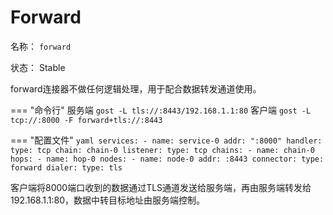 # Forward

名称： `forward`

状态： Stable

forward连接器不做任何逻辑处理，用于配合数据转发通道使用。

=== "命令行"
    服务端
	```
	gost -L tls://:8443/192.168.1.1:80
	```
	客户端
    ```
	gost -L tcp://:8000 -F forward+tls://:8443
	```

=== "配置文件"
    ```yaml
	services:
	- name: service-0
	  addr: ":8000"
	  handler:
		type: tcp
		chain: chain-0
	  listener:
		type: tcp
	chains:
	- name: chain-0
	  hops:
	  - name: hop-0
		nodes:
		- name: node-0
		  addr: :8443
		  connector:
			type: forward
		  dialer:
			type: tls
	```

客户端将8000端口收到的数据通过TLS通道发送给服务端，再由服务端转发给192.168.1.1:80，数据中转目标地址由服务端控制。